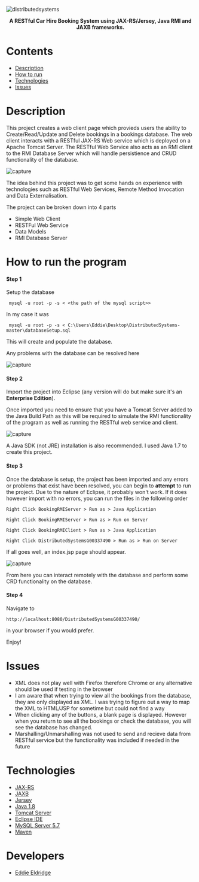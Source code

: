 

![distributedsystems](https://user-images.githubusercontent.com/22448079/49762395-854b6a80-fcc1-11e8-90a1-b442346b833a.png)


<p align="center">
  <b>A RESTful Car Hire Booking System using JAX-RS/Jersey, Java RMI and JAXB frameworks.
</b><br>
</p>

# Contents
* [Description](#description)
* [How to run](#how-to-run-the-program)
* [Technologies](#technologies)
* [Issues](#issues)

# Description
This project creates a web client page which provieds users the ability to Create/Read/Update and Delete bookings in a bookings database. The web client interacts with a RESTful JAX-RS Web service which is deployed on a Apache Tomcat Server. The RESTful Web Service also acts as an RMI client to the RMI Database Server which will handle persistience and CRUD functionality of the database.


![capture](https://user-images.githubusercontent.com/22448079/49762553-0145b280-fcc2-11e8-850d-46ccf5460f0f.PNG)


The idea behind this project was to get some hands on experience with technologies such as RESTful Web Services, Remote Method Invocation and Data Externalisation.

The project can be broken down into 4 parts

  * Simple Web Client
  * RESTFul Web Service
  * Data Models
  * RMI Database Server


# How to run the program

#### Step 1
Setup the database

```
 mysql -u root -p -s < <the path of the mysql script>>
```

In my case it was 

```
 mysql -u root -p -s < C:\Users\Eddie\Desktop\DistributedSystems-master\databaseSetup.sql
```
This will create and populate the database.

Any problems with the database can be resolved here

![capture](https://user-images.githubusercontent.com/22448079/49764554-ba5abb80-fcc7-11e8-9fd4-045d174a5b50.PNG)

#### Step 2
Import the project into Eclipse (any version will do but make sure it's an <b>Enterprise Edition</b>).

Once imported you need to ensure that you have a Tomcat Server added to the Java Build Path as this will be required to simulate the RMI functionality of the program as well as running the RESTful web service and client.

![capture](https://user-images.githubusercontent.com/22448079/49764016-36ec9a80-fcc6-11e8-81b5-2559129f0b77.PNG)

A Java SDK (not JRE) installation is also recommended. I used Java 1.7 to create this project.

#### Step 3
Once the database is setup, the project has been imported and any errors or problems that exist have been resolved, you can begin to <b>attempt</b> to run the project. Due to the nature of Eclipse, it probably won't work. If it does however import with no errors, you can run the files in the following order

```
Right Click BookingRMIServer > Run as > Java Application
```

```
Right Click BookingRMIServer > Run as > Run on Server
```

```
Right Click BookingRMIClient > Run as > Java Application
```

```
Right Click DistributedSystemsG00337490 > Run as > Run on Server
```

If all goes well, an index.jsp page should appear.


![capture](https://user-images.githubusercontent.com/22448079/49764091-60a5c180-fcc6-11e8-9acc-e0fd95bbbf69.PNG)

From here you can interact remotely with the database and perform some CRD functionality on the database.

#### Step 4
Navigate to 
```
http://localhost:8080/DistributedSystemsG00337490/
```
in your browser if you would prefer.

Enjoy!
# Issues

* XML does not play well with Firefox therefore Chrome or any alternative should be used if testing in the browser
* I am aware that when trying to view all the bookings from the database, they are only displayed as XML. I was trying to figure out a way to map the XML to HTML/JSP for sometime but could not find a way
* When clicking any of the buttons, a blank page is displayed. However when you return to see all the bookings or check the database, you will see the database has changed.
* Marshalling/Unmarshalling was not used to send and recieve data from RESTful service but the functionality was included if needed in the future

# Technologies
* [JAX-RS](https://en.wikipedia.org/wiki/Java_API_for_RESTful_Web_Services)
* [JAXB](https://www.oracle.com/technetwork/articles/javase/index-140168.html)
* [Jersey](https://jersey.github.io/)
* [Java 1.8](https://www.java.com/en/download/)
* [Tomcat Server](https://tomcat.apache.org/)
* [Eclipse IDE](https://www.eclipse.org/ide/)
* [MySQL Server 5.7](https://dev.mysql.com/downloads/mysql/5.7.html)
* [Maven](https://maven.apache.org/)

# Developers
* [Eddie Eldridge](https://github.com/EddieEldridge)	

